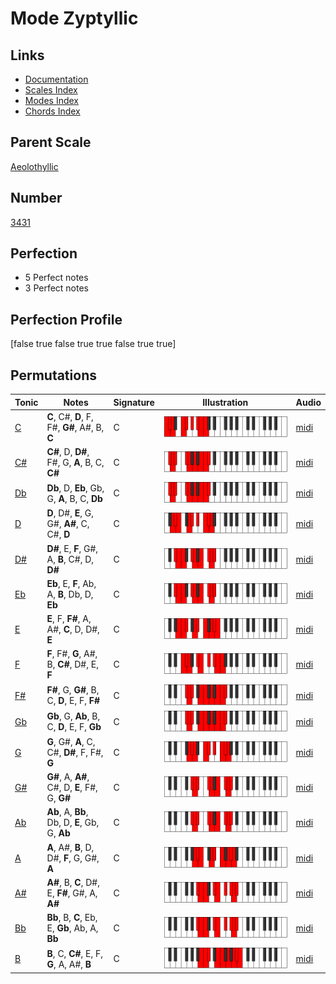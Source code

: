 # Mode Zyptyllic

## Links

- [Documentation](index.md)
- [Scales Index](Scales.md)
- [Modes Index](Modes.md)
- [Chords Index](Chords.md)

## Parent Scale

[Aeolothyllic](ScaleAeolothyllic.md)

## Number

[3431](https://ianring.com/musictheory/scales/3431)

## Perfection

- 5 Perfect notes
- 3 Perfect notes

## Perfection Profile

[false true false true true false true true]

## Permutations

| Tonic | Notes | Signature | Illustration | Audio |
|-------|-------|-----------|--------------|-------|
| [C](ModeCNaturalZyptyllic.md) | **C**, C#, **D**, F, F#, **G#**, A#, B, **C** | C | ![CNaturalZyptyllic](ModeCNaturalZyptyllic.png) | [midi](https://github.com/edipermadi/music/blob/main/docs/ModeCNaturalZyptyllic.mid?raw=true) |
| [C#](ModeCSharpZyptyllic.md) | **C#**, D, **D#**, F#, G, **A**, B, C, **C#** | C | ![CSharpZyptyllic](ModeCSharpZyptyllic.png) | [midi](https://github.com/edipermadi/music/blob/main/docs/ModeCSharpZyptyllic.mid?raw=true) |
| [Db](ModeDFlatZyptyllic.md) | **Db**, D, **Eb**, Gb, G, **A**, B, C, **Db** | C | ![DFlatZyptyllic](ModeDFlatZyptyllic.png) | [midi](https://github.com/edipermadi/music/blob/main/docs/ModeDFlatZyptyllic.mid?raw=true) |
| [D](ModeDNaturalZyptyllic.md) | **D**, D#, **E**, G, G#, **A#**, C, C#, **D** | C | ![DNaturalZyptyllic](ModeDNaturalZyptyllic.png) | [midi](https://github.com/edipermadi/music/blob/main/docs/ModeDNaturalZyptyllic.mid?raw=true) |
| [D#](ModeDSharpZyptyllic.md) | **D#**, E, **F**, G#, A, **B**, C#, D, **D#** | C | ![DSharpZyptyllic](ModeDSharpZyptyllic.png) | [midi](https://github.com/edipermadi/music/blob/main/docs/ModeDSharpZyptyllic.mid?raw=true) |
| [Eb](ModeEFlatZyptyllic.md) | **Eb**, E, **F**, Ab, A, **B**, Db, D, **Eb** | C | ![EFlatZyptyllic](ModeEFlatZyptyllic.png) | [midi](https://github.com/edipermadi/music/blob/main/docs/ModeEFlatZyptyllic.mid?raw=true) |
| [E](ModeENaturalZyptyllic.md) | **E**, F, **F#**, A, A#, **C**, D, D#, **E** | C | ![ENaturalZyptyllic](ModeENaturalZyptyllic.png) | [midi](https://github.com/edipermadi/music/blob/main/docs/ModeENaturalZyptyllic.mid?raw=true) |
| [F](ModeFNaturalZyptyllic.md) | **F**, F#, **G**, A#, B, **C#**, D#, E, **F** | C | ![FNaturalZyptyllic](ModeFNaturalZyptyllic.png) | [midi](https://github.com/edipermadi/music/blob/main/docs/ModeFNaturalZyptyllic.mid?raw=true) |
| [F#](ModeFSharpZyptyllic.md) | **F#**, G, **G#**, B, C, **D**, E, F, **F#** | C | ![FSharpZyptyllic](ModeFSharpZyptyllic.png) | [midi](https://github.com/edipermadi/music/blob/main/docs/ModeFSharpZyptyllic.mid?raw=true) |
| [Gb](ModeGFlatZyptyllic.md) | **Gb**, G, **Ab**, B, C, **D**, E, F, **Gb** | C | ![GFlatZyptyllic](ModeGFlatZyptyllic.png) | [midi](https://github.com/edipermadi/music/blob/main/docs/ModeGFlatZyptyllic.mid?raw=true) |
| [G](ModeGNaturalZyptyllic.md) | **G**, G#, **A**, C, C#, **D#**, F, F#, **G** | C | ![GNaturalZyptyllic](ModeGNaturalZyptyllic.png) | [midi](https://github.com/edipermadi/music/blob/main/docs/ModeGNaturalZyptyllic.mid?raw=true) |
| [G#](ModeGSharpZyptyllic.md) | **G#**, A, **A#**, C#, D, **E**, F#, G, **G#** | C | ![GSharpZyptyllic](ModeGSharpZyptyllic.png) | [midi](https://github.com/edipermadi/music/blob/main/docs/ModeGSharpZyptyllic.mid?raw=true) |
| [Ab](ModeAFlatZyptyllic.md) | **Ab**, A, **Bb**, Db, D, **E**, Gb, G, **Ab** | C | ![AFlatZyptyllic](ModeAFlatZyptyllic.png) | [midi](https://github.com/edipermadi/music/blob/main/docs/ModeAFlatZyptyllic.mid?raw=true) |
| [A](ModeANaturalZyptyllic.md) | **A**, A#, **B**, D, D#, **F**, G, G#, **A** | C | ![ANaturalZyptyllic](ModeANaturalZyptyllic.png) | [midi](https://github.com/edipermadi/music/blob/main/docs/ModeANaturalZyptyllic.mid?raw=true) |
| [A#](ModeASharpZyptyllic.md) | **A#**, B, **C**, D#, E, **F#**, G#, A, **A#** | C | ![ASharpZyptyllic](ModeASharpZyptyllic.png) | [midi](https://github.com/edipermadi/music/blob/main/docs/ModeASharpZyptyllic.mid?raw=true) |
| [Bb](ModeBFlatZyptyllic.md) | **Bb**, B, **C**, Eb, E, **Gb**, Ab, A, **Bb** | C | ![BFlatZyptyllic](ModeBFlatZyptyllic.png) | [midi](https://github.com/edipermadi/music/blob/main/docs/ModeBFlatZyptyllic.mid?raw=true) |
| [B](ModeBNaturalZyptyllic.md) | **B**, C, **C#**, E, F, **G**, A, A#, **B** | C | ![BNaturalZyptyllic](ModeBNaturalZyptyllic.png) | [midi](https://github.com/edipermadi/music/blob/main/docs/ModeBNaturalZyptyllic.mid?raw=true) |

